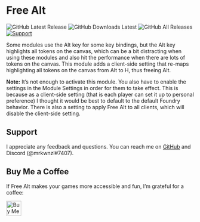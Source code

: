 # Free Alt

![GitHub Latest Release](https://img.shields.io/github/release/mrkwnzl/free-alt-foundryvtt?style=flat-square)
![GitHub Downloads Latest](https://img.shields.io/github/downloads/mrkwnzl/free-alt-foundryvtt/latest/total?style=flat-square)
![GitHub All Releases](https://img.shields.io/github/downloads/mrkwnzl/free-alt-foundryvtt/total?style=flat-square)
<a href="https://www.buymeacoffee.com/mrkwnzl" target="_blank">![Support](https://img.shields.io/badge/support-Buy%20Me%20a%20Coffee-blue?style=flat-square)</a>

Some modules use the Alt key for some key bindings, but the Alt key highlights all tokens on the canvas, which can be a bit distracting when using these modules and also hit the performance when there are lots of tokens on the canvas. This module adds a client-side setting that re-maps highlighting all tokens on the canvas from Alt to H, thus freeing Alt.

**Note:** It’s not enough to activate this module. You also have to enable the settings in the Module Settings in order for them to take effect. This is because as a client-side setting (that is each player can set it up to personal preference) I thought it would be best to default to the default Foundry behavior. There is also a setting to apply Free Alt to all clients, which will disable the client-side setting.

## Support

I appreciate any feedback and questions. You can reach me on [GitHub](https://github.com/mrkwnzl/free-alt-foundryvtt) and Discord (@mrkwnzl#7407).

## Buy Me a Coffee

If Free Alt makes your games more accessible and fun, I’m grateful for a coffee:

<a href="https://www.buymeacoffee.com/mrkwnzl" target="_blank"><img src="https://cdn.buymeacoffee.com/buttons/v2/default-blue.png" alt="Buy Me A Coffee" height="40"></a>
